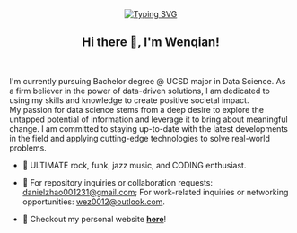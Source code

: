 <div align="center">
<a href="https://git.io/typing-svg"><img src="https://readme-typing-svg.demolab.com?font=Lobster&size=36&duration=1500&pause=300&color=D67F27&center=true&vCenter=true&multiline=true&width=500&height=120&lines=Humanmade+Data+Scientist;Passionate%2C+data-driven%2C+innovative" alt="Typing SVG" /></a>
 </div>

<h2 align="center">Hi there 👋, I'm Wenqian!</h2>
</br>
<p align="left">
I'm currently pursuing Bachelor degree @ UCSD major in Data Science. As a firm believer in the power of data-driven solutions, I am dedicated to using my skills and knowledge to create positive societal impact. </br>
My passion for data science stems from a deep desire to explore the untapped potential of information and leverage it to bring about meaningful change. I am committed to staying up-to-date with the latest developments in the field and applying cutting-edge technologies to solve real-world problems.

</p>


- 👀 ULTIMATE rock, funk, jazz music, and CODING enthusiast.
- 📮 For repository inquiries or collaboration requests: danielzhao001231@gmail.com; For work-related inquiries or networking opportunities: wez0012@outlook.com.

- 📜 Checkout my personal website <strong><a href="https://wenqian-datasi.vercel.app">here</a></strong>!
<!---
wenqian-zhao/wenqian-zhao is a ✨ special ✨ repository because its `README.md` (this file) appears on your GitHub profile.
You can click the Preview link to take a look at your changes.
--->
